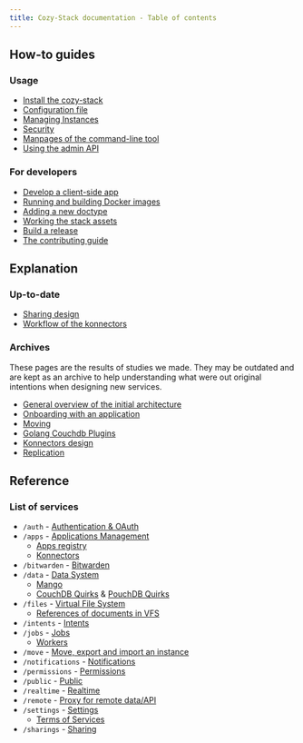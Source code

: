 ```yaml
---
title: Cozy-Stack documentation - Table of contents
---
```


## How-to guides

### Usage

-   [Install the cozy-stack](INSTALL.md)
-   [Configuration file](config.md)
-   [Managing Instances](instance.md)
-   [Security](security.md)
-   [Manpages of the command-line tool](cli/cozy-stack.md)
-   [Using the admin API](admin.md)

### For developers

-   [Develop a client-side app](client-app-dev.md)
-   [Running and building Docker images](docker.md)
-   [Adding a new doctype](doctype.md)
-   [Working the stack assets](assets.md)
-   [Build a release](release.md)
-   [The contributing guide](CONTRIBUTING.md)

## Explanation

### Up-to-date

-   [Sharing design](sharing-design.md)
-   [Workflow of the konnectors](konnectors-workflow.md)

### Archives

These pages are the results of studies we made. They may be outdated and are
kept as an archive to help understanding what were out original intentions when
designing new services.

-   [General overview of the initial architecture](archives/architecture.md)
-   [Onboarding with an application](archives/onboarding.md)
-   [Moving](archives/moving.md)
-   [Golang Couchdb Plugins](archives/couchdb-plugins.md)
-   [Konnectors design](archives/konnectors-design.md)
-   [Replication](archives/replication.md)

## Reference

### List of services

-   `/auth` - [Authentication & OAuth](auth.md)
-   `/apps` - [Applications Management](apps.md)
    -   [Apps registry](registry.md)
    -   [Konnectors](konnectors.md)
-   `/bitwarden` - [Bitwarden](bitwarden.md)
-   `/data` - [Data System](data-system.md)
    -   [Mango](mango.md)
    -   [CouchDB Quirks](couchdb-quirks.md) &
        [PouchDB Quirks](pouchdb-quirks.md)
-   `/files` - [Virtual File System](files.md)
    -   [References of documents in VFS](references-docs-in-vfs.md)
-   `/intents` - [Intents](intents.md)
-   `/jobs` - [Jobs](jobs.md)
    -   [Workers](workers.md)
-   `/move` - [Move, export and import an instance](move.md)
-   `/notifications` - [Notifications](notifications.md)
-   `/permissions` - [Permissions](permissions.md)
-   `/public` - [Public](public.md)
-   `/realtime` - [Realtime](realtime.md)
-   `/remote` - [Proxy for remote data/API](remote.md)
-   `/settings` - [Settings](settings.md)
    -   [Terms of Services](user-action-required.md)
-   `/sharings` - [Sharing](sharing.md)
